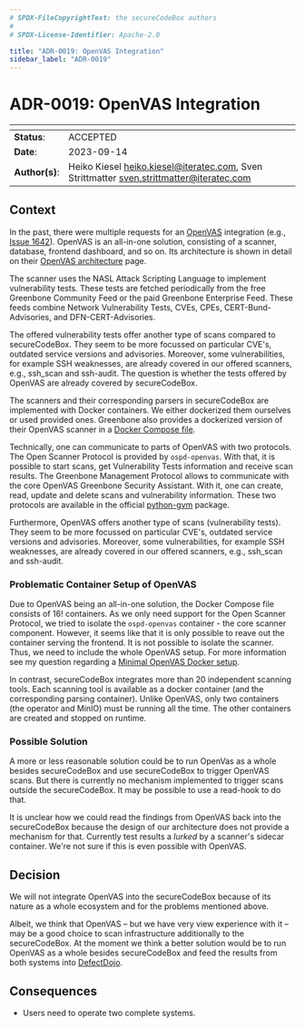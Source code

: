 ```yaml
---
# SPDX-FileCopyrightText: the secureCodeBox authors
#
# SPDX-License-Identifier: Apache-2.0

title: "ADR-0019: OpenVAS Integration"
sidebar_label: "ADR-0019"
---
```

# ADR-0019: OpenVAS Integration

| <!-- -->       | <!-- -->                                                                                     |
|----------------|----------------------------------------------------------------------------------------------|
| **Status**:    | ACCEPTED                                                                                     |
| **Date**:      | 2023-09-14                                                                                   |
| **Author(s)**: | Heiko Kiesel [heiko.kiesel@iteratec.com](mailto:heiko.kiesel@iteratec.com), Sven Strittmatter [sven.strittmatter@iteratec.com](mailto:Sven.Strittmatter@iteratec.com) |

## Context

In the past, there were multiple requests for an [OpenVAS] integration (e.g., [Issue 1642]). OpenVAS is an all-in-one solution, consisting of a scanner, database, frontend dashboard, and so on. Its architecture is shown in detail on their [OpenVAS architecture] page.

The scanner uses the NASL Attack Scripting Language to implement vulnerability tests. These tests are fetched periodically from the free Greenbone Community Feed or the paid Greenbone Enterprise Feed. These feeds combine Network Vulnerability Tests, CVEs, CPEs, CERT-Bund-Advisories, and DFN-CERT-Advisories.

The offered vulnerability tests offer another type of scans compared to secureCodeBox. They seem to be more focussed on particular CVE's, outdated service versions and advisories. Moreover, some vulnerabilities, for example SSH weaknesses, are already covered in our offered scanners, e.g., ssh_scan and ssh-audit. The question is whether the tests offered by OpenVAS are already covered by secureCodeBox.

The scanners and their corresponding parsers in secureCodeBox are implemented with Docker containers. We either dockerized them ourselves or used provided ones. Greenbone also provides a dockerized version of their OpenVAS scanner in a [Docker Compose file].

Technically, one can communicate to parts of OpenVAS with two protocols. The Open Scanner Protocol is provided by `ospd-openvas`. With that, it is possible to start scans, get Vulnerability Tests information and receive scan results. The Greenbone Management Protocol allows to communicate with the core OpenVAS Greenbone Security Assistant. With it, one can create, read, update and delete scans and vulnerability information. These two protocols are available in the official [python-gvm] package.

Furthermore, OpenVAS offers another type of scans (vulnerability tests). They seem to be more focussed on particular CVE's, outdated service versions and advisories. Moreover, some vulnerabilities, for example SSH weaknesses, are already covered in our offered scanners, e.g., ssh_scan and ssh-audit.


### Problematic Container Setup of OpenVAS

Due to OpenVAS being an all-in-one solution, the Docker Compose file consists of 16! containers. As we only need support for the Open Scanner Protocol, we tried to isolate the `ospd-openvas` container - the core scanner component. However, it seems like that it is only possible to reave out the container serving the frontend. It is not possible to isolate the scanner. Thus, we need to include the whole OpenVAS setup. For more information see my question regarding a [Minimal OpenVAS Docker setup].

In contrast, secureCodeBox integrates more than 20 independent scanning tools. Each scanning tool is available as a docker container (and the corresponding parsing container). Unlike OpenVAS, only two containers (the operator and MinIO) must be running all the time. The other containers are created and stopped on runtime.

### Possible Solution

A more or less reasonable solution could be to run OpenVas as a whole besides secureCodeBox and use secureCodeBox to trigger OpenVAS scans. But there is currently no mechanism implemented to trigger scans outside the secureCodeBox. It may be possible to use a read-hook to do that.

It is unclear how we could read the findings from OpenVAS back into the secureCodeBox because the design of our architecture does not provide a mechanism for that. Currently test results a _lurked_ by a scanner's sidecar container. We're not sure if this is even possible with OpenVAS.

## Decision

We will not integrate OpenVAS into the secureCodeBox because of its nature as a whole ecosystem and for the problems mentioned above.

Albeit, we think that OpenVAS – but we have very view experience with it – may be a good choice to scan infrastructure additionally to the secureCodeBox. At the moment we think a better solution would be to run OpenVAS as a whole besides secureCodeBox and feed the results from both systems into [DefectDojo].

## Consequences

- Users need to operate two complete systems.

[Issue 1642]: https://github.com/secureCodeBox/secureCodeBox/issues/1642
[OpenVAS]: https://openvas.org/
[OpenVAS architecture]: https://greenbone.github.io/docs/latest/background.html
[Docker Compose file]: https://greenbone.github.io/docs/latest/22.4/container/index.html#docker-compose-file
[Minimal OpenVAS Docker setup]: https://forum.greenbone.net/t/minimal-docker-setup-with-python-gvm-osp-api/15630
[python-gvm]: https://python-gvm.readthedocs.io/en/latest/usage.html
[Persistence Hook]: https://www.securecodebox.io/docs/hooks/defectdojo
[DefectDojo]: https://owasp.org/www-project-defectdojo/
